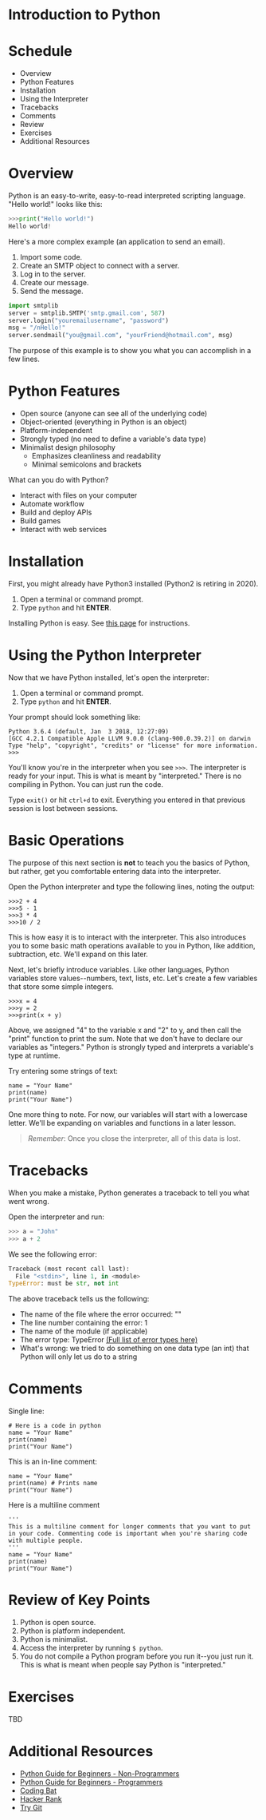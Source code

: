 # Introduction to Python

# Schedule

- Overview
- Python Features
- Installation
- Using the Interpreter
- Tracebacks
- Comments
- Review
- Exercises
- Additional Resources

# Overview

Python is an easy-to-write, easy-to-read interpreted scripting language. "Hello world!" looks like this:

```py
>>>print("Hello world!")
Hello world!
```

Here's a more complex example (an application to send an email).

1. Import some code.
2. Create an SMTP object to connect with a server.
3. Log in to the server.
4. Create our message.
5. Send the message.

```py
import smtplib
server = smtplib.SMTP('smtp.gmail.com', 587)
server.login("youremailusername", "password")
msg = "/nHello!"
server.sendmail("you@gmail.com", "yourFriend@hotmail.com", msg)
```
The purpose of this example is to show you what you can accomplish in a few lines.

# Python Features

- Open source (anyone can see all of the underlying code)
- Object-oriented (everything in Python is an object)
- Platform-independent
- Strongly typed (no need to define a variable's data type)
- Minimalist design philosophy
  - Emphasizes cleanliness and readability
  - Minimal semicolons and brackets

What can you do with Python?

  - Interact with files on your computer
  - Automate workflow
  - Build and deploy APIs
  - Build games
  - Interact with web services

# Installation

First, you might already have Python3 installed (Python2 is retiring in 2020).

1. Open a terminal or command prompt.
2. Type `python` and hit **ENTER**.

Installing Python is easy. See [this page](https://www.redmondpython.com/setup/) for instructions.

# Using the Python Interpreter

Now that we have Python installed, let's open the interpreter:

1. Open a terminal or command prompt.
2. Type `python` and hit **ENTER**.

Your prompt should look something like:
```
Python 3.6.4 (default, Jan  3 2018, 12:27:09)
[GCC 4.2.1 Compatible Apple LLVM 9.0.0 (clang-900.0.39.2)] on darwin
Type "help", "copyright", "credits" or "license" for more information.
>>>
```
You'll know you're in the interpreter when you see `>>>`. The interpreter is ready for your input. This is what is meant by "interpreted." There is no compiling in Python. You can just run the code.

Type `exit()` or hit `ctrl+d` to exit. Everything you entered in that previous session is lost between sessions.

<!-- Commenting out for now, let's use this in a later lesson

# Interactive Mode vs. Script Mode

There are two "modes" in which we can run Python. Open the interpreter again by running:
```
$ python
```
This is "Interactive Mode." This means we're feeding lines directly into the Python interpreter and it's interpreting the code live.

We'll run larger scripts later in "Script Mode." In that mode, you'll put your code in a file and pass it at the command line like this:
```
$ python myScript.py
```
For now, let's stick with Interactive Mode. -->

# Basic Operations

The purpose of this next section is **not** to teach you the basics of Python, but rather, get you comfortable entering data into the interpreter.

Open the Python interpreter and type the following lines, noting the output:
```
>>>2 + 4
>>>5 - 1
>>>3 * 4
>>>10 / 2
```
This is how easy it is to interact with the interpreter. This also introduces you to some basic math operations available to you in Python, like addition, subtraction, etc. We'll expand on this later.

Next, let's briefly introduce variables. Like other languages, Python variables store values--numbers, text, lists, etc. Let's create a few variables that store some simple integers.
```
>>>x = 4
>>>y = 2
>>>print(x + y)
```
Above, we assigned "4" to the variable x and "2" to y, and then call the "print" function to print the sum. Note that we don't have to declare our variables as "integers." Python is strongly typed and interprets a variable's type at runtime.

Try entering some strings of text:
```
name = "Your Name"
print(name)
print("Your Name")
```
One more thing to note. For now, our variables will start with a lowercase letter. We'll be expanding on variables and functions in a later lesson.

>*Remember*: Once you close the interpreter, all of this data is lost.

# Tracebacks

When you make a mistake, Python generates a traceback to tell you what went wrong.

Open the interpreter and run:
```py
>>> a = "John"
>>> a + 2
```
We see the following error:
```py
Traceback (most recent call last):
  File "<stdin>", line 1, in <module>
TypeError: must be str, not int
```
The above traceback tells us the following:

- The name of the file where the error occurred: "<stdin>"
- The line number containing the error: 1
- The name of the module (if applicable)
- The error type: TypeError [(Full list of error types here)](https://www.tutorialspoint.com/python/standard_exceptions.htm)
- What's wrong: we tried to do something on one data type (an int) that Python will only let us do to a string

# Comments

Single line:
```
# Here is a code in python
name = "Your Name"
print(name)
print("Your Name")
```
This is an in-line comment:
```
name = "Your Name"
print(name) # Prints name
print("Your Name")
```
Here is a multiline comment
```
'''
This is a multiline comment for longer comments that you want to put in your code. Commenting code is important when you're sharing code with multiple people.
'''
name = "Your Name"
print(name)
print("Your Name")
```

# Review of Key Points

1. Python is open source.
2. Python is platform independent.
3. Python is minimalist.
4. Access the interpreter by running `$ python`.
5. You do not compile a Python program before you run it--you just run it. This is what is meant when people say Python is "interpreted."

# Exercises

TBD

# Additional Resources

- [Python Guide for Beginners - Non-Programmers](https://wiki.python.org/moin/BeginnersGuide/NonProgrammers)
- [Python Guide for Beginners - Programmers](https://wiki.python.org/moin/BeginnersGuide/Programmers)
- [Coding Bat](https://www.codingbat.com/python)
- [Hacker Rank](https://hackerrank.com)
- [Try Git](https://www.codeschool.com/courses/try-git)

